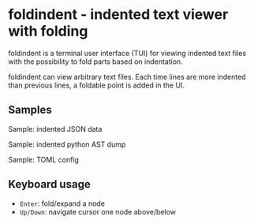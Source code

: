 # foldindent - indented text viewer with folding

foldindent is a terminal user interface (TUI) for viewing indented text files with the possibility to fold parts based on indentation.

foldindent can view arbitrary text files.
Each time lines are more indented than previous lines, a foldable point is added in the UI.

## Samples

Sample: indented JSON data

Sample: indented python AST dump

Sample: TOML config


## Keyboard usage

- `Enter`: fold/expand a node
- `Up/Down`: navigate cursor one node above/below
